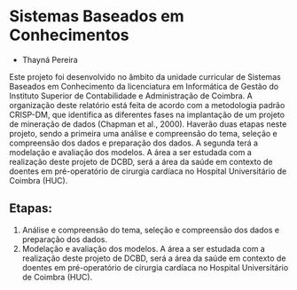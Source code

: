 # Sistemas Baseados em Conhecimentos

* Thayná Pereira

Este projeto foi desenvolvido no âmbito da unidade curricular de Sistemas Baseados em Conhecimento da licenciatura em Informática de Gestão do Instituto Superior de Contabilidade e Administração de Coimbra. A organização deste relatório está feita de acordo com a metodologia padrão CRISP-DM, que identifica as diferentes fases na implantação de um projeto de mineração de dados (Chapman et al., 2000). Haverão duas etapas neste projeto, sendo a primeira uma análise e compreensão do tema, seleção e compreensão dos dados e preparação dos dados. A segunda terá a modelação e avaliação dos modelos. A área a ser estudada com a realização deste projeto de DCBD, será a área da saúde em contexto de doentes em pré-operatório de cirurgia cardíaca no Hospital Universitário de Coimbra (HUC). 

## Etapas:
  1. Análise e compreensão do tema, seleção e compreensão dos dados e preparação dos dados.
  2. Modelação e avaliação dos modelos. A área a ser estudada com a realização deste projeto de DCBD, será a área da saúde em contexto de doentes em pré-operatório de cirurgia cardíaca no Hospital Universitário de Coimbra (HUC).
